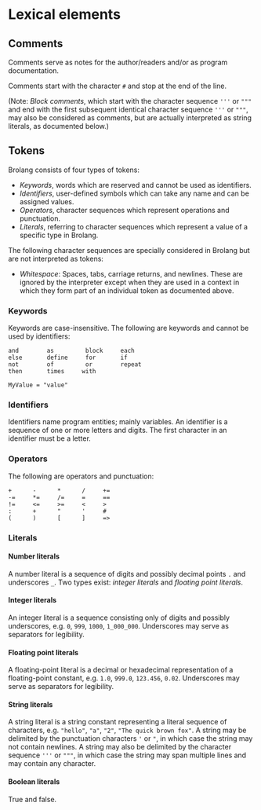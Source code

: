 # Lexical elements

## Comments

Comments serve as notes for the author/readers and/or as program documentation.

Comments start with the character `#` and stop at the end of the line.

(Note: _Block comments_, which start with the character sequence `'''` or `"""` and end with the first subsequent identical character sequence `'''` or `"""`, may also be considered as comments, but are actually interpreted as string literals, as documented below.)

## Tokens

Brolang consists of four types of tokens:

* _Keywords_, words which are reserved and cannot be used as identifiers.
* _Identifiers_, user-defined symbols which can take any name and can be assigned values.
* _Operators_, character sequences which represent operations and punctuation.
* _Literals_, referring to character sequences which represent a value of a specific type in Brolang.

The following character sequences are specially considered in Brolang but are not interpreted as tokens:

* _Whitespace_: Spaces, tabs, carriage returns, and newlines. These are ignored by the interpreter except when they are used in a context in which they form part of an individual token as documented above.

### Keywords

Keywords are case-insensitive. The following are keywords and cannot be used by identifiers:

```
and        as         block     each
else       define     for       if
not        of         or        repeat
then       times     with
```

```
MyValue = "value"
```

### Identifiers

Identifiers name program entities; mainly variables. An identifier is a sequence of one or more letters and digits. The first character in an identifier must be a letter.

### Operators

The following are operators and punctuation:

```
+      -      *      /     +=
-=     *=     /=     =     ==
!=     <=     >=     <     >
:      +      "      '     #
(      )      [      ]     =>
```

### Literals

#### Number literals

A number literal is a sequence of digits and possibly decimal points `.` and underscores `_`. Two types exist: _integer literals_ and _floating point literals_.

#### Integer literals

An integer literal is a sequence consisting only of digits and possibly underscores, e.g. `0`, `999`, `1000`, `1_000_000`. Underscores may serve as separators for legibility.

#### Floating point literals

A floating-point literal is a decimal or hexadecimal representation of a floating-point constant, e.g. `1.0`, `999.0`, `123.456`, `0.02`. Underscores may serve as separators for legibility.

#### String literals

A string literal is a string constant representing a literal sequence of characters, e.g. `"hello"`, `"a"`, `"2"`, `"The quick brown fox"`. A string may be delimited by the punctuation characters `'` or `"`, in which case the string may not contain newlines. A string may also be delimited by the character sequence `'''` or `"""`, in which case the string may span multiple lines and may contain any character.

#### Boolean literals

True and false.
